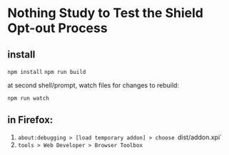 # Nothing Study to Test the Shield Opt-out Process

## install

`npm install`
`npm run build`


at second shell/prompt, watch files for changes to rebuild:

`npm run watch`


## in Firefox:

1. `about:debugging > [load temporary addon] > choose `dist/addon.xpi`
2. `tools > Web Developer > Browser Toolbox`

